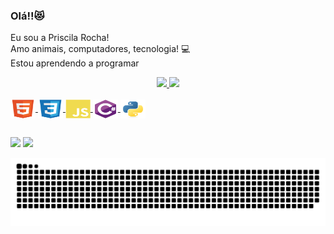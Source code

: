 ### Olá!!😻
Eu sou a Priscila Rocha!
<br>Amo animais, computadores, tecnologia! :computer:
<br>Estou aprendendo a programar 
<div align="center">
  <a href="https://github.com/priscila-rocha">
  <img height="170em" src="https://github-readme-stats.vercel.app/api?username=priscila-rocha&show_icons=true&theme=material-palenight&include_all_commits=true&count_private=true"/>
  <img height="170em" src="https://github-readme-stats.vercel.app/api/top-langs/?username=priscila-rocha&layout=compact&langs_count=7&theme=material-palenight"/>
  
</div>
<div style="display: inline_block"><br>
  <img align="center" alt="HTML" height="30" width="40" src="https://raw.githubusercontent.com/devicons/devicon/master/icons/html5/html5-original.svg">
  <img align="center" alt="CSS" height="30" width="40" src="https://raw.githubusercontent.com/devicons/devicon/master/icons/css3/css3-original.svg">
  <img align="center" alt="Js" height="30" width="40" src="https://raw.githubusercontent.com/devicons/devicon/master/icons/javascript/javascript-plain.svg">
  <img align="center" alt="Python" height="30" width="40" src="https://github.com/devicons/devicon/blob/master/icons/csharp/csharp-original.svg">
  <img align="center" alt="Python" height="30" width="40" src="https://raw.githubusercontent.com/devicons/devicon/master/icons/python/python-original.svg">
</div>

##
<div> 
 <a href="https://www.linkedin.com/in/priscilap-rocha" target="_blank"><img src="https://img.shields.io/badge/LinkedIn-0077B5?style=for-the-badge&logo=linkedin&logoColor=white" target="_blank"></a>  
  <a href="mailto:priscilar.developer@gmail.com" target="_blank"><img src="https://img.shields.io/badge/Gmail-D14836?style=for-the-badge&logo=gmail&logoColor=white"></a>  
  
 ![Snake animation](https://github.com/priscila-rocha/priscila-rocha/blob/output/github-contribution-grid-snake.svg)
 
</div>
  
 
